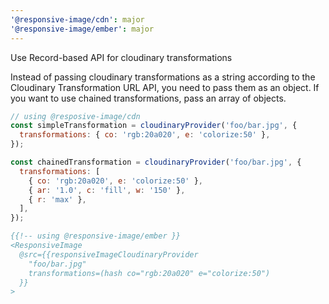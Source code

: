 ```yaml
---
'@responsive-image/cdn': major
'@responsive-image/ember': major
---
```


Use Record-based API for cloudinary transformations

Instead of passing cloudinary transformations as a string according to the Cloudinary Transformation URL API, you need to pass them as an object. If you want to use chained transformations, pass an array of objects.

```js
// using @resposive-image/cdn
const simpleTransformation = cloudinaryProvider('foo/bar.jpg', {
  transformations: { co: 'rgb:20a020', e: 'colorize:50' },
});

const chainedTransformation = cloudinaryProvider('foo/bar.jpg', {
  transformations: [
    { co: 'rgb:20a020', e: 'colorize:50' },
    { ar: '1.0', c: 'fill', w: '150' },
    { r: 'max' },
  ],
});
```

```hbs
{{!-- using @responsive-image/ember }}
<ResponsiveImage
  @src={{responsiveImageCloudinaryProvider
    "foo/bar.jpg"
    transformations=(hash co="rgb:20a020" e="colorize:50")
  }}
>
```
